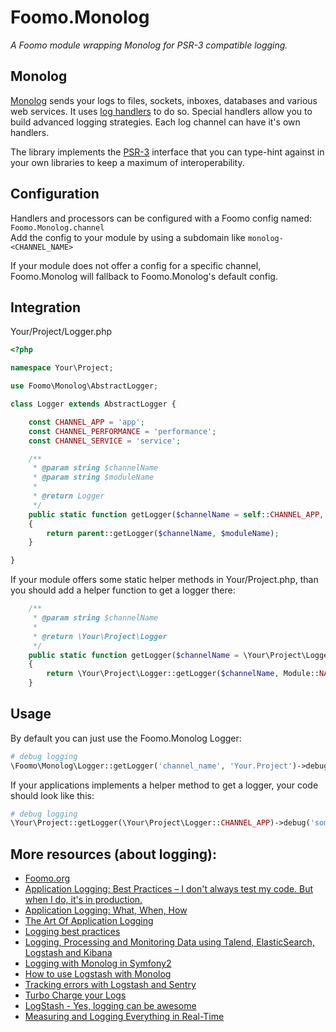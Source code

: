 # Foomo.Monolog

_A Foomo module wrapping Monolog for PSR-3 compatible logging._

## Monolog

[Monolog](https://github.com/Seldaek/monolog) sends your logs to files, sockets, inboxes, databases and various
web services. It uses [log handlers](https://github.com/Seldaek/monolog/blob/master/doc/02-handlers-formatters-processors.md#handlers) to do so. Special handlers allow you to build advanced logging strategies. Each log channel can have it's own handlers.

The library implements the [PSR-3](https://github.com/php-fig/fig-standards/blob/master/accepted/PSR-3-logger-interface.md) interface that you can type-hint against in your own libraries to keep a maximum of interoperability.

## Configuration

Handlers and processors can be configured with a Foomo config named: `Foomo.Monolog.channel`<br>
Add the config to your module by using a subdomain like `monolog-<CHANNEL_NAME>`<br>

If your module does not offer a config for a specific channel, Foomo.Monolog will fallback to Foomo.Monolog's default config.

## Integration

Your/Project/Logger.php

```php
<?php

namespace Your\Project;

use Foomo\Monolog\AbstractLogger;

class Logger extends AbstractLogger {

	const CHANNEL_APP = 'app';
	const CHANNEL_PERFORMANCE = 'performance';
	const CHANNEL_SERVICE = 'service';

	/**
	 * @param string $channelName
	 * @param string $moduleName
	 *
	 * @return Logger
	 */
	public static function getLogger($channelName = self::CHANNEL_APP, $moduleName = Module::NAME)
	{
		return parent::getLogger($channelName, $moduleName);
	}

}
```

If your module offers some static helper methods in Your/Project.php, than you should add a helper function to get a logger there:

```php
	/**
	 * @param string $channelName
	 *
	 * @return \Your\Project\Logger
	 */
	public static function getLogger($channelName = \Your\Project\Logger::NAME)
	{
		return \Your\Project\Logger::getLogger($channelName, Module::NAME);
	}
```

## Usage

By default you can just use the Foomo.Monolog Logger:

```php
# debug logging
\Foomo\Monolog\Logger::getLogger('channel_name', 'Your.Project')->debug('some log record message', [$context]);
```

If your applications implements a helper method to get a logger, your code should look like this:

```php
# debug logging
\Your\Project::getLogger(\Your\Project\Logger::CHANNEL_APP)->debug('some log record message', [$context]);
```


## More resources (about logging):

* [Foomo.org](http://www.foomo.org/)
* [Application Logging: Best Practices – I don't always test my code. But when I do, it's in production.](http://de.slideshare.net/biggiedata/application-logging-conf-2012-clint-s1-sept-2012-copy)
* [Application Logging: What, When, How](http://java.dzone.com/news/application-logging-what-when)
* [The Art Of Application Logging](http://de.slideshare.net/benwaine/phpnw2012-logging)
* [Logging best practices](http://dev.splunk.com/view/logging-best-practices/SP-CAAADP6)
* [Logging, Processing and Monitoring Data using Talend, ElasticSearch, Logstash and Kibana](http://java.dzone.com/articles/realtime-event-logging-complex)
* [Logging with Monolog in Symfony2](http://www.webfactory.de/blog/logging-with-monolog-in-symfony2)
* [How to use Logstash with Monolog](https://coderwall.com/p/irhi_q)
* [Tracking errors with Logstash and Sentry](http://clarkdave.net/2014/01/tracking-errors-with-logstash-and-sentry/)
* [Turbo Charge your Logs](http://de.slideshare.net/jeremycook0/turbo-charge-your-logs)
* [LogStash - Yes, logging can be awesome](http://de.slideshare.net/jamtur01/yes-logging-can-be-awesome)
* [Measuring and Logging Everything in Real-Time](http://sssslide.com/speakerdeck.com/bastianhofmann/measuring-and-logging-everything-in-real-time-1)
